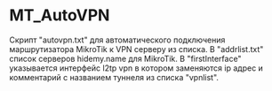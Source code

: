 # MT_AutoVPN
Скрипт "autovpn.txt" для автоматического подключения маршрутизатора MikroTik к VPN серверу из списка.
В "addrlist.txt" список серверов hidemy.name для MikroTik.
В "firstInterface" указывается интерфейс l2tp vpn в котором заменяются ip адрес и комментарий с названием туннеля из списка "vpnlist".

